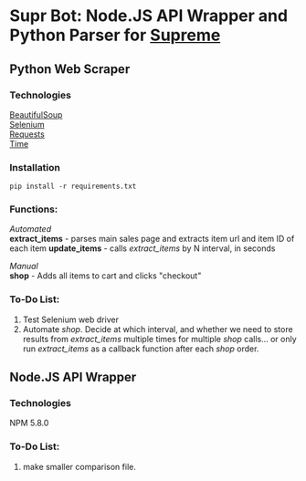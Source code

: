 # Supr Bot: Node.JS API Wrapper and Python Parser for [Supreme](https://www.supremenewyork.com)

## Python Web Scraper

### Technologies
[BeautifulSoup](https://www.crummy.com/software/BeautifulSoup/bs4/doc/)  
[Selenium](https://www.seleniumhq.org/)  
[Requests](http://docs.python-requests.org/en/master/)  
[Time](https://docs.python.org/2/library/time.html)

### Installation
`pip install -r requirements.txt`

### Functions:

*Automated*  
**extract_items** - parses main sales page and extracts item url and item ID of each item
**update_items** - calls *extract_items* by N interval, in seconds

*Manual*  
**shop** - Adds all items to cart and clicks "checkout"

### To-Do List:
1. Test Selenium web driver
2. Automate *shop*. Decide at which interval, and whether we need to store results from *extract_items* multiple times for multiple *shop* calls... or only run *extract_items* as a callback function after each *shop* order.

## Node.JS API Wrapper

### Technologies
NPM 5.8.0

### To-Do List:
1. make smaller comparison file. 



